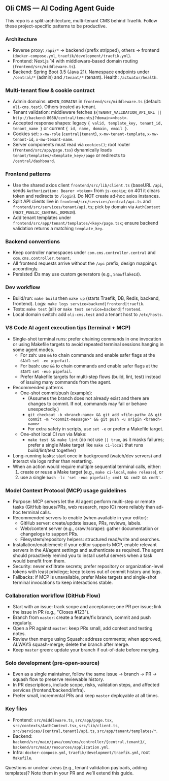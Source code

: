 ## Oli CMS — AI Coding Agent Guide

This repo is a split-architecture, multi-tenant CMS behind Traefik. Follow these project-specific patterns to be productive.

### Architecture
- Reverse proxy: `/api/*` → backend (prefix stripped), others → frontend (`docker-compose.yml`, `traefik/development/traefik.yml`).
- Frontend: Next.js 14 with middleware-based domain routing (`frontend/src/middleware.ts`).
- Backend: Spring Boot 3.5 (Java 21). Namespace endpoints under `/central/*` (admin) and `/tenant/*` (tenant). Health: `/actuator/health`.

### Multi-tenant flow & cookie contract
- Admin domains: `ADMIN_DOMAINS` in `frontend/src/middleware.ts` (default: `oli-cms.test`). Others treated as tenant.
- Tenant validation: middleware fetches `${TENANT_VALIDATION_API_URL || http://backend:8080/central/tenants}?domain=<host>`.
- Accepted response shapes: legacy `{ valid, template_key, tenant_id, tenant_name }` or current `{ id, name, domain, email }`.
- Cookies set: `x-mw-role` (`central|tenant`), `x-mw-tenant-template`, `x-mw-tenant-id`, `x-mw-tenant-name`.
- Server components must read via `cookies()`; root router (`frontend/src/app/page.tsx`) dynamically loads `tenant/templates/<template_key>/page` or redirects to `/central/dashboard`.

### Frontend patterns
- Use the shared axios client `frontend/src/lib/client.ts` (baseURL `/api`, sends `Authorization: Bearer <token>` from `js-cookie`; on 401 it clears token and redirects to `/login`). Do NOT create ad-hoc axios instances.
- Split API clients live in `frontend/src/services/central/api.ts` and `frontend/src/services/tenant/api.ts`; pick by domain via `AuthContext` (`NEXT_PUBLIC_CENTRAL_DOMAIN`).
- Add tenant templates under `frontend/src/app/tenant/templates/<key>/page.tsx`; ensure backend validation returns a matching `template_key`.

### Backend conventions
- Keep controller namespaces under `com.cms.controller.central` and `com.cms.controller.tenant`.
- All frontend requests arrive without the `/api` prefix; design mappings accordingly.
- Persisted IDs may use custom generators (e.g., `SnowflakeId`).

### Dev workflow
- Build/run: `make build` then `make up` (starts Traefik, DB, Redis, backend, frontend). Logs: `make logs service=backend|frontend|traefik`.
- Tests: `make test` (all) or `make test service=backend|frontend`.
- Local domain switch: add `oli-cms.test` and a tenant host to `/etc/hosts`.

### VS Code AI agent execution tips (terminal + MCP)
- Single-shot terminal runs: prefer chaining commands in one invocation or using Makefile targets to avoid repeated terminal sessions hanging in some agent modes.
	- For zsh: use `&&` to chain commands and enable safer flags at the start: `set -eo pipefail`.
	- For bash: use `&&` to chain commands and enable safer flags at the start: `set -euo pipefail`.
	- Prefer Makefile targets for multi-step flows (build, lint, test) instead of issuing many commands from the agent.
- Recommended patterns
	- One-shot commit/push (example):
		- (Assumes the branch does not already exist and there are changes to commit. If not, commands may fail or behave unexpectedly.)
		- `git checkout -b <branch-name> && git add <file-path> && git commit -m "<commit-message>" && git push -u origin <branch-name>`
		- For extra safety in scripts, use `set -e` or prefer a Makefile target.
	- One-shot local CI run via Make:
		- `make test && make lint` (do not use `|| true`, as it masks failures; prefer a single Make target like `make ci-local` that runs build/lint/test together)
- Long-running tasks: start once in background (watch/dev servers) and interact via logs rather than restarting.
- When an action would require multiple sequential terminal calls, either:
	1) create or reuse a Make target (e.g., `make ci-local`, `make release`), or
	2) use a single `bash -lc 'set -euo pipefail; cmd1 && cmd2 && cmd3'`.

### Model Context Protocol (MCP) usage guidelines
- Purpose: MCP servers let the AI agent perform multi-step or remote tasks (GitHub issues/PRs, web research, repo IO) more reliably than ad-hoc terminal calls.
- Recommended servers to enable (when available in your editor):
	- GitHub server: create/update issues, PRs, reviews, labels.
	- Web/content server (e.g., crawl/scrape): gather documentation or changelogs to support PRs.
	- Filesystem/repository helpers: structured read/write and searches.
- Installation/enablement: if your editor supports MCP, enable relevant servers in the AI/agent settings and authenticate as required. The agent should proactively remind you to install useful servers when a task would benefit from them.
- Security: never exfiltrate secrets; prefer repository or organization-level tokens with least privilege; keep tokens out of commit history and logs.
- Fallbacks: if MCP is unavailable, prefer Make targets and single-shot terminal invocations to keep interactions stable.

### Collaboration workflow (GitHub Flow)
- Start with an issue: track scope and acceptance; one PR per issue; link the issue in PR (e.g., "Closes #123").
- Branch from `master`: create a feature/fix branch, commit and push regularly.
- Open a PR against `master`: keep PRs small, add context and testing notes.
- Review then merge using Squash: address comments; when approved, ALWAYS squash-merge; delete the branch after merge.
- Keep `master` green: update your branch if out-of-date before merging.

### Solo development (pre-open-source)
- Even as a single maintainer, follow the same issue → branch → PR → squash flow to preserve reviewable history.
- In PR descriptions, include scope, risks, validation steps, and affected services (frontend/backend/infra).
- Prefer small, incremental PRs and keep `master` deployable at all times.

### Key files
- Frontend: `src/middleware.ts`, `src/app/page.tsx`, `src/contexts/AuthContext.tsx`, `src/lib/client.ts`, `src/services/{central,tenant}/api.ts`, `src/app/tenant/templates/*`.
- Backend: `backend/src/main/java/com/cms/controller/{central,tenant}/`, `backend/src/main/resources/application.yml`.
- Infra: `docker-compose.yml`, `traefik/development/traefik.yml`, root `Makefile`.

Questions or unclear areas (e.g., tenant validation payloads, adding templates)? Note them in your PR and we’ll extend this guide.
